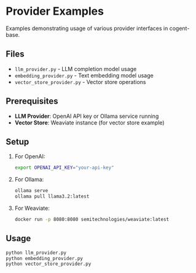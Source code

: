 # Provider Examples

Examples demonstrating usage of various provider interfaces in cogent-base.

## Files

- `llm_provider.py` - LLM completion model usage
- `embedding_provider.py` - Text embedding model usage  
- `vector_store_provider.py` - Vector store operations

## Prerequisites

- **LLM Provider**: OpenAI API key or Ollama service running
- **Vector Store**: Weaviate instance (for vector store example)

## Setup

1. For OpenAI:
   ```bash
   export OPENAI_API_KEY="your-api-key"
   ```

2. For Ollama:
   ```bash
   ollama serve
   ollama pull llama3.2:latest
   ```

3. For Weaviate:
   ```bash
   docker run -p 8080:8080 semitechnologies/weaviate:latest
   ```

## Usage

```bash
python llm_provider.py
python embedding_provider.py  
python vector_store_provider.py
```